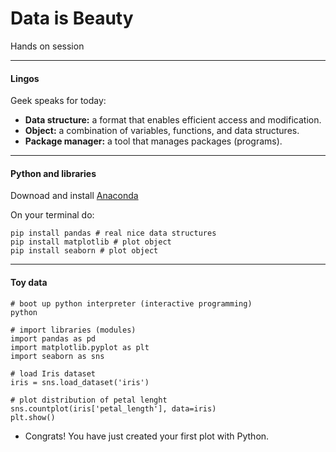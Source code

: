 # Data is Beauty

Hands on session

---
#### Lingos
Geek speaks for today:
- **Data structure:**  a format that enables efficient access and modification.
- **Object:** a combination of variables, functions, and data structures.
- **Package manager:** a tool that manages packages (programs).

---

#### Python and libraries

Downoad and install [Anaconda](https://www.anaconda.com/download/)


On your terminal do: 
```
pip install pandas # real nice data structures
pip install matplotlib # plot object
pip install seaborn # plot object
```

---

#### Toy data

```
# boot up python interpreter (interactive programming)
python

# import libraries (modules)
import pandas as pd 
import matplotlib.pyplot as plt 
import seaborn as sns 

# load Iris dataset
iris = sns.load_dataset('iris')

# plot distribution of petal lenght
sns.countplot(iris['petal_length'], data=iris)
plt.show()

```

- Congrats! You have just created your first plot with Python.

